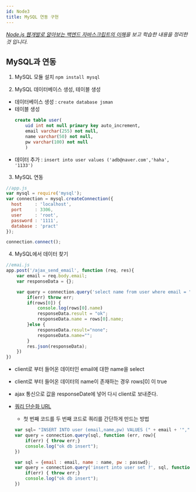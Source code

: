 ```yaml
---
id: Node3
title: MySQL 연동 구현
---
```

_[Node.js 웹개발로 알아보는 백엔드 자바스크립트의 이해](https://www.inflearn.com/course/node-js-%EC%9B%B9%EA%B0%9C%EB%B0%9C)을 보고 학습한 내용을 정리한 것 입니다._

## MySQL과 연동
1. MySQL 모듈 설치
`npm install mysql`

2. MySQL 데이터베이스 생성, 테이블 생성
- 데이터베이스 생성 : `create database jsman`
- 테이블 생성 
    ```sql
    create table user(
        uid int not null primary key auto_increment,
        email varchar(255) not null,
        name varchar(50) not null,
        pw varchar(100) not null
        )
    ```
- 데이터 추가 : `insert into user values ('adb@naver.com','haha', '1133')`

3. MySQL 연동
```js
//app.js
var mysql = require('mysql');
var connection = mysql.createConnection({
  host     : 'localhost',
  port     : 3306,
  user     : 'root',
  password : '1111',
  database : 'pract'
});

connection.connect();
```

4. MySQL에서 데이터 찾기
```js
//emai.js
app.post('/ajax_send_email', function (req, res){
    var email = req.body.email;
    var responseData = {};

    var query = connection.query('select name from user where email = "' + email +'"', function(err, rows) {
        if(err) throw err;
        if(rows[0]) {
            console.log(rows[0].name)
            responseData.result = "ok";
            responseData.name = rows[0].name;
        }else {
            responseData.result="none";
            responseData.name="";
        }
        res.json(responseData);
    })
})
```
- client로 부터 들어온 데이터인 email에 대한 name을 select
- client로 부터 들어온 데이터의 name이 존재하는 경우 rows[0] 이 true
- ajax 통신으로 값을 responseDate에 넣어 다시 client로 보내준다.

- [쿼리 단순화 URL](https://github.com/mysqljs/mysql/#escaping-query-values)
    - 첫 번째 코드를 두 번째 코드로 쿼리를 간단하게 만드는 방법

    ```js
    var sql= "INSERT INTO user (email,name,pw) VALUES (" + email + '","' + name + '","' +   passwd + '")"';
    var query = connection.query(sql, function (err, row){
        if(err) { throw err;}
        console.log("ok db insert");
    })
    ```

    ```js
    var sql = {email : email, name : name, pw : passwd};
    var query = connection.query('insert into user set ?', sql, function (err, row){
        if(err) { throw err;}
        console.log("ok db insert");
    })
    ```
      
    
